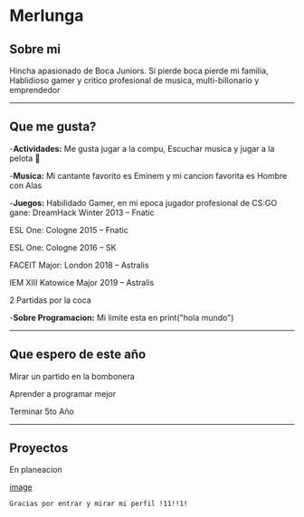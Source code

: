 # Merlunga
<h2>Sobre mi</h2>

Hincha apasionado de Boca Juniors. Si pierde boca pierde mi familia, Hablidioso gamer y critico profesional de musica, multi-billonario y emprendedor

__________________
<h2>Que me gusta?</h2>

-**Actividades:** Me gusta jugar a la compu, Escuchar musica y jugar a la pelota 🏈

-**Musica:** Mi cantante favorito es Eminem y mi cancion favorita es Hombre con Alas

-**Juegos:** Habilidado Gamer, en mi epoca jugador profesional de CS:GO gane: 
DreamHack Winter 2013 – Fnatic

ESL One: Cologne 2015 – Fnatic

ESL One: Cologne 2016 – SK

FACEIT Major: London 2018 – Astralis

IEM XIII Katowice Major 2019 – Astralis

2 Partidas por la coca 

-**Sobre Programacion:** Mi limite esta en print("hola mundo")

__________________

<h2>Que espero de este año</h2>

Mirar un partido en la bombonera

Aprender a programar mejor

Terminar 5to Año

_________________

<h2>Proyectos</h2>

En planeacion

[image](https://github.com/merlunga/merlunga/assets/172041783/b59df47b-386a-42e3-8560-b91f1a1c8c60)





    Gracias por entrar y mirar mi perfil !11!!1!
